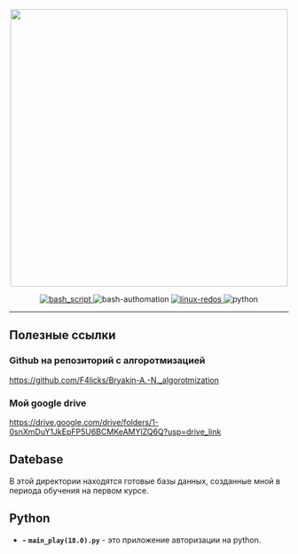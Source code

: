 <div id="header" align="center">
  <img src="https://yt3.googleusercontent.com/ytc/AIdro_lqcW7QiirwWk-U6Av4djDjf0TGNWFdg2PCBFRIIXDN878=s900-c-k-c0x00ffffff-no-rj" width="500" height="500">
</div>

<p align="center">
  <a href="https://habr.com/ru/companies/ruvds/articles/325522/">
    <img src="https://img.shields.io/badge/bash-scripts-blue" id="bash-script" alt="bash_script">
  </a>
  <img src="https://img.shields.io/badge/bash-authomation-8A2BE2" alt="bash-authomation">
  <a href="https://redos.red-soft.ru">
    <img src="https://img.shields.io/badge/linux-redos-red" alt="linux-redos">
  </a>
  <img src="https://img.shields.io/badge/python-linux-blue" alt="python">
</p>

  


----------------------------------------------------------------------------------------------------------------------------------------------------------------

## Полезные ссылки
  ### Github на репозиторий с алгоротмизацией
  https://github.com/F4licks/Bryakin-A.-N._algorotmization
  ### Мой google drive
  https://drive.google.com/drive/folders/1-0snXmDuY1JkEpFP5U6BCMKeAMYlZQ6Q?usp=drive_link

## Datebase
  В этой директории находятся готовые базы данных, созданные мной в периода обучения на первом курсе.

## Python
- **-** **`main_play(18.0).py`** - это приложение авторизации на python.
